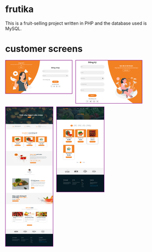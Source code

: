 # frutika

This is a fruit-selling project written in PHP and the database used is MySQL.

# customer screens

<div align='center' style='display: flex; align-items: start; flex-wrap: wrap; gap: 10px'>
<img src='./demo/customer/login.png' width='42%' title='customer login' style='border: 1px solid purple' />
<img src='./demo/customer/register.png' width='42%' title='customer register'  style='border: 1px solid purple' />
<img src='./demo/customer/home.png' width='30%' title='customer register'  style='border: 1px solid purple' />
<img src='./demo/customer/shop.png' width='30%' title='customer register'  style='border: 1px solid purple' />
</div>
